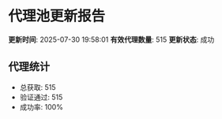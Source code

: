 # 代理池更新报告

**更新时间**: 2025-07-30 19:58:01
**有效代理数量**: 515
**更新状态**:  成功

## 代理统计
- 总获取: 515
- 验证通过: 515
- 成功率: 100%
